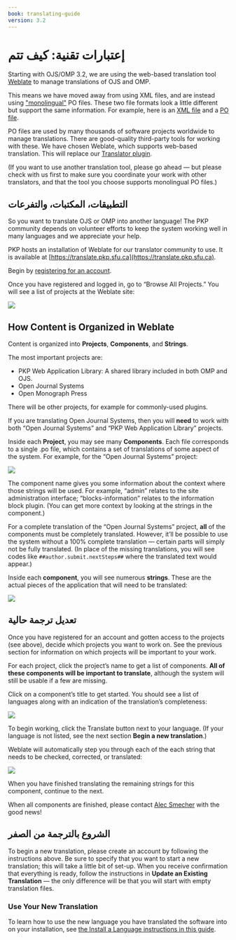 ```yaml
---
book: translating-guide
version: 3.2
---
```


# إعتبارات تقنية: كيف تتم

Starting with OJS/OMP 3.2, we are using the web-based translation tool [Weblate](https://weblate.org) to manage translations of OJS and OMP.

This means we have moved away from using XML files, and are instead using ["monolingual"](https://docs.weblate.org/en/latest/formats.html) PO files. These two file formats look a little different but support the same information. For example, here is an [XML file](https://github.com/pkp/pkp-lib/blob/stable-3_1_2/locale/en_US/common.xml) and a [PO file](https://github.com/pkp/pkp-lib/blob/main/locale/en_US/common.po).

PO files are used by many thousands of software projects worldwide to manage translations. There are good-quality third-party tools for working with these. We have chosen Weblate, which supports web-based translation. This will replace our [Translator plugin](https://github.com/pkp/translator/).

(If you want to use another translation tool, please go ahead — but please check with us first to make sure you coordinate your work with other translators, and that the tool you choose supports monolingual PO files.)

## التطبيقات، المكتبات، والتفرعات

So you want to translate OJS or OMP into another language! The PKP community depends on volunteer efforts to keep the system working well in many languages and we appreciate your help.

PKP hosts an installation of Weblate for our translator community to use. It is available at [https://translate.pkp.sfu.ca](https://translate.pkp.sfu.ca).

Begin by [registering for an account](https://translate.pkp.sfu.ca).

Once you have registered and logged in, go to “Browse All Projects.” You will see a list of projects at the Weblate site:

![](./assets/translating-guide-weblate-projects.png)

## How Content is Organized in Weblate

Content is organized into **Projects**, **Components**, and **Strings**.

The most important projects are:
* PKP Web Application Library: A shared library included in both OMP and OJS.
* Open Journal Systems
* Open Monograph Press

There will be other projects, for example for commonly-used plugins.

If you are translating Open Journal Systems, then you will **need** to work with both “Open Journal Systems” and “PKP Web Application Library” projects.

Inside each **Project**, you may see many **Components**. Each file corresponds to a single .po file, which contains a set of translations of some aspect of the system. For example, for the “Open Journal Systems” project:

![](./assets/translating-guide-weblate-components.png)

The component name gives you some information about the context where those strings will be used. For example, “admin” relates to the site administration interface; “blocks-information” relates to the information block plugin. (You can get more context by looking at the strings in the component.)

For a complete translation of the “Open Journal Systems” project, **all** of the components must be completely translated. However, it’ll be possible to use the system without a 100% complete translation — certain parts will simply not be fully translated. (In place of the missing translations, you will see codes like `##author.submit.nextSteps##` where the translated text would appear.)

Inside each **component**, you will see numerous **strings**. These are the actual pieces of the application that will need to be translated:

![](./assets/translating-guide-weblate-strings.png)

## تعديل ترجمة حالية

Once you have registered for an account and gotten access to the projects (see above), decide which projects you want to work on. See the previous section for information on which projects will be important to your work.

For each project, click the project’s name to get a list of components. **All of these components will be important to translate**, although the system will still be usable if a few are missing.

Click on a component’s title to get started. You should see a list of languages along with an indication of the translation’s completeness:

![](./assets/translating-guide-weblate-update-translation.png)

To begin working, click the Translate button next to your language. (If your language is not listed, see the next section **Begin a new translation**.)

Weblate will automatically step you through each of the each string that needs to be checked, corrected, or translated:

![](./assets/translating-guide-weblate-translate-string.png)

When you have finished translating the remaining strings for this component, continue to the next.

When all components are finished, please contact [Alec Smecher](mailto:alec@smecher.bc.ca) with the good news!

## الشروع بالترجمة من الصفر

To begin a new translation, please create an account by following the instructions above. Be sure to specify that you want to start a new translation; this will take a little bit of set-up. When you receive confirmation that everything is ready, follow the instructions in **Update an Existing Translation** — the only difference will be that you will start with empty translation files.

### Use Your New Translation

To learn how to use the new language you have translated the software into on your installation, see [the Install a Language instructions in this guide](./managing-languages.md#install-a-language).

